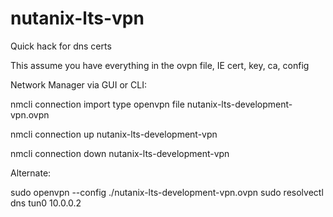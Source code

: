 # nutanix-lts-vpn

Quick hack for dns certs

This assume you have everything in the ovpn file, IE cert, key, ca, config

Network Manager via GUI or CLI:

nmcli connection import type openvpn file nutanix-lts-development-vpn.ovpn

nmcli connection up nutanix-lts-development-vpn

nmcli connection down nutanix-lts-development-vpn


Alternate:

sudo openvpn --config ./nutanix-lts-development-vpn.ovpn
sudo resolvectl dns tun0 10.0.0.2

